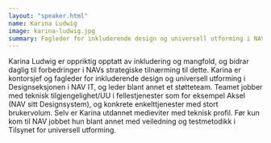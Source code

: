 ```yaml
---
layout: "speaker.html"
name: Karina Ludwig
image: karina-ludwig.jpg
summary: Fagleder for inkluderende design og universell utforming i NAV IT
---
```

Karina Ludwig er oppriktig opptatt av inkludering og mangfold, og bidrar daglig til forbedringer i NAVs strategiske tilnærming til dette. Karina er kontorsjef og fagleder for inkluderende design og universell utforming i Designseksjonen i NAV IT, og leder blant annet et støtteteam. Teamet jobber med teknisk tilgjengelighet/UU i fellestjenester som for eksempel Aksel (NAV sitt Designsystem), og konkrete enkelttjenester med stort brukervolum. Selv er Karina utdannet medieviter med teknisk profil. Før kun kom til NAV jobbet hun blant annet med veiledning og testmetodikk i Tilsynet for universell utforming.
